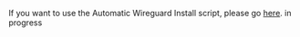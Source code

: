If you want to use the Automatic Wireguard Install script, please go [here](Oracle-Cloud-(Automatic-Installer-Script)).
in progress